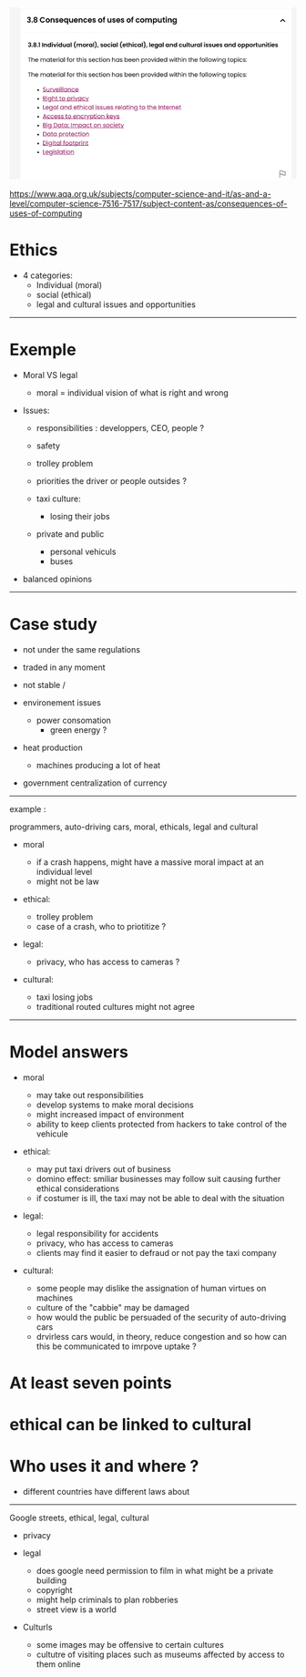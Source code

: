 ![alt text](img/image.png)

https://www.aqa.org.uk/subjects/computer-science-and-it/as-and-a-level/computer-science-7516-7517/subject-content-as/consequences-of-uses-of-computing

# Ethics

- 4 categories:
    - Individual (moral)
    - social (ethical)
    - legal and cultural issues and opportunities

---

# Exemple

- Moral VS legal
    - moral = individual vision of what is right and wrong


- Issues:
    - responsibilities : developpers, CEO, people ?
    - safety
    - trolley problem
    - priorities the driver or people outsides ?

    - taxi culture:
        - losing their jobs

    - private and public
        - personal vehiculs
        - buses

- balanced opinions

---

# Case study

- not under the same regulations
- traded in any moment
- not stable / 

- environement issues
    - power consomation
        - green energy ?

- heat production
    - machines producing a lot of heat
- government centralization of currency

---

example :

programmers, auto-driving cars, moral, ethicals, legal and cultural

- moral
    - if a crash happens, might have a massive moral impact at an individual level
    - might not be law

- ethical:
    - trolley problem
    - case of a crash, who to priotitize ?

- legal:
    - privacy, who has access to cameras ?

- cultural:
    - taxi losing jobs
    - traditional routed cultures might not agree


---

# Model answers

- moral
    - may take out responsibilities
    - develop systems to make moral decisions
    - might increased impact of environment
    - ability to keep clients protected from hackers to take control of the vehicule

- ethical:
    - may put taxi drivers out of business
    - domino effect: smiliar businesses may follow suit causing further ethical considerations
    - if costumer is ill, the taxi may not be able to deal with the situation

- legal:
    - legal responsibility for accidents
    - privacy, who has access to cameras
    - clients may find it easier to defraud or not pay the taxi company

- cultural:
    - some people may dislike the assignation of human virtues on machines
    - culture of the "cabbie" may be damaged
    - how would the public be persuaded of the security of auto-driving cars
    - drvirless cars would, in theory, reduce congestion and so how can this be communicated to imrpove uptake ?

# At least seven points
# ethical can be linked to cultural
# Who uses it and where ?
- different countries have different laws about 


---

Google streets, ethical, legal, cultural

- privacy

- legal
    - does google need permission to film in what might be a private building
    - copyright
    - might help criminals to plan robberies
    - street view is a world

- Culturls
    - some images may be offensive to certain cultures
    - cultutre of visiting places such as museums affected by access to them online